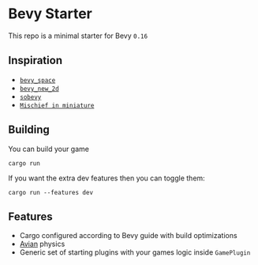 # Bevy Starter

This repo is a minimal starter for Bevy `0.16`

## Inspiration

- [`bevy_space`](https://github.com/perlindgren/bevy-space)
- [`bevy_new_2d`](https://github.com/TheBevyFlock/bevy_new_2d)
- [`sobevy`](https://codeberg.org/doomy/sobevy)
- [`Mischief in miniature`](https://github.com/alice-i-cecile/mischief-in-miniature)

## Building

You can build your game

```
cargo run
```

If you want the extra dev features then you can toggle them:

```
cargo run --features dev
```

## Features

- Cargo configured according to Bevy guide with build optimizations
- [Avian](https://github.com/Jondolf/avian) physics
- Generic set of starting plugins with your games logic inside `GamePlugin`
